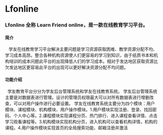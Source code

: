 # Lfonline
### Lfonline 全称 Learn Friend online，是一款在线教育学习平台。
#### 简介
    学友在线教育学习平台解决主要问题是学习资源获取困难、教学资源分配不均、学习成本高昂。整合各种机构资源使人们更容易的学习到知识，由于纸质书本和机构培训的成本问题此平台的出现降低人们的学习成本。相对于发达地区获取资源比欠发达地区更容易此平台的出现可以更好解决资源分配不均问题。
#### 功能介绍
   学友教育平台分分为学友后台管理系统和学友在线教育系统。
   学友后台管理系统主要是对数据表进行管理。设计的管理员权限最大可以对所有数据表进行增删改查，可以对用户操作进行必要设置。
   学友在线教育系统主要分为四个模块：用户模块、课程模块、机构模块、用户操作模块。1.用户模块实现注册、登录、找回密码、个人中心等。2.课程模块实现课程分页、热门排行、进入课程查看详情、点击学习观看课程等。3.机构模块实现机构分页，进入机构可以查看机构详情，机构的课程。4.用户操作模块实现首页的全局搜索功能、邮箱注册并激活
